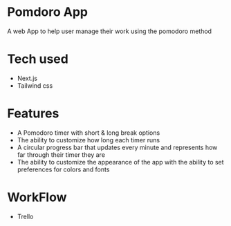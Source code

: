 # Pomdoro App
A web App to help user manage their work using the pomodoro method

# Tech used
- Next.js
- Tailwind css
# Features
- A Pomodoro timer with short & long break options
- The ability to customize how long each timer runs
- A circular progress bar that updates every minute and represents how far through their timer they are
- The ability to customize the appearance of the app with the ability to set preferences for colors and fonts

# WorkFlow
- Trello
